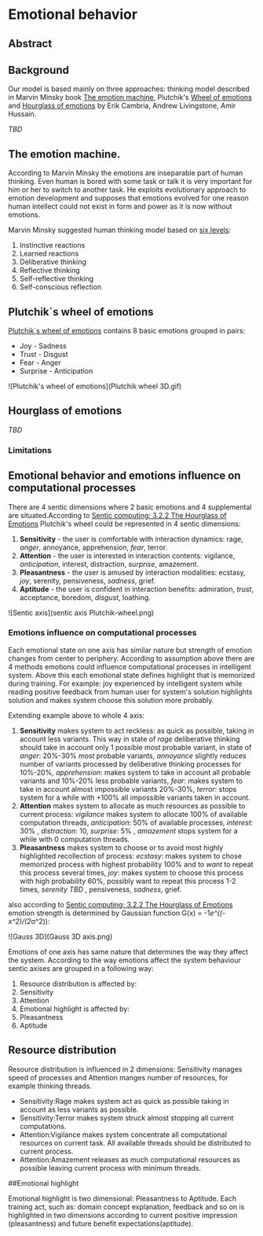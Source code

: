# Emotional behavior

## Abstract

## Background

Our model is based mainly on three approaches: thinking model described in Marvin Minsky book [The emotion machine](http://en.wikipedia.org/wiki/The_Emotion_Machine), Plutchik's [Wheel of emotions](http://en.wikipedia.org/wiki/Plutchik%27s_Wheel_of_Emotions#Plutchik.27s_wheel_of_emotions) and [Hourglass of emotions](http://link.springer.com/chapter/10.1007%2F978-3-642-34584-5_11#page-1) by Erik Cambria, Andrew Livingstone, Amir Hussain.

_TBD_

## The emotion machine.

According to Marvin Minsky the emotions are inseparable part of human thinking. Even human is bored with some task or talk it is very important for him or her to switch to another task. He exploits evolutionary approach to emotion development and supposes that emotions evolved for one reason human intellect could not exist in form and power as it is now without emotions.

Marvin Minsky suggested human thinking model based on [six levels](http://web.media.mit.edu/~minsky/E5/eb5.html):

 1. Instinctive reactions
 1. Learned reactions
 1. Deliberative thinking
 1. Reflective thinking
 1. Self-reflective thinking
 1. Self-conscious reflection

## Plutchik´s wheel of emotions

[Plutchik´s wheel of emotions](http://en.wikipedia.org/wiki/Plutchik%27s_Wheel_of_Emotions#Plutchik.27s_wheel_of_emotions) contains 8 basic emotions grouped in pairs:

 * Joy - Sadness
 * Trust - Disgust
 * Fear - Anger
 * Surprise - Anticipation

![Plutchik's wheel of emotions](Plutchik wheel 3D.gif)

## Hourglass of emotions

_TBD_

### Limitations

## Emotional behavior and emotions influence on computational processes

There are 4 sentic dimensions where 2 basic emotions and 4 supplemental are situated.According to [Sentic computing: 3.2.2 The Hourglass of Emotions](http://sentic.net/senticcomputing.pdf) Plutchik's wheel could be represented in 4 sentic dimensions:

 1. **Sensitivity** - the user is comfortable with interaction dynamics: rage, *anger*, annoyance, apprehension, *fear*, terror.  
 1. **Attention** - the user is interested in interaction contents: vigilance, *anticipation*, interest, distraction, *surprise*, amazement.
 1. **Pleasantness** - the user is amused by interaction modalities: ecstasy, *joy*, serenity, pensiveness, *sadness*, grief.
 1. **Aptitude** - the user is confident in interaction benefits: admiration, *trust*, acceptance, boredom, *disgust*, loathing. 

![Sentic axis](sentic axis Plutchik-wheel.png)

### Emotions influence on computational processes

Each emotional state on one axis has similar nature but strength of emotion changes from center to periphery.
According to assumption above there are 4 methods emotions could influence computational processes in intelligent system. Above this each emotional state defines highlight that is memorized during training. For example: joy experienced by intelligent system while reading positive feedback from human user for system's solution highlights solution and makes system choose this solution more probably.

Extending example above to whole 4 axis:

 1. **Sensitivity** makes system to act reckless: as quick as possible, taking in account less variants. This way in state of *rage* deliberative thinking should take in account only 1 possible most probable variant, in state of *anger*: 20%-30% most probable variants, *annoyance* slightly reduces number of variants processed by deliberative thinking processes for 10%-20%, *apprehension*: makes system to take in account all probable variants and 10%-20% less probable variants, *fear*: makes system to take in account almost impossible variants 20%-30%, *terror*: stops system for a while with +100% all impossible variants taken in account. 
 1. **Attention** makes system to allocate as much resources as possible to current process: *vigilance* makes system to allocate 100% of available computation threads, *anticipation*: 50% of available processes, *interest*: 30% , *distraction*: 10, *surprise*: 5% , *amazement* stops system for a while with 0 computation threads.
 1. **Pleasantness** makes system to choose or to avoid most highly highlighted recollection of process: *ecstasy*: makes system to chose memorized process with highest probability 100% and to *want* to repeat this process several times, *joy*: makes system to choose this process with high probability 60%, possibly want to repeat this process 1-2 times, *serenity* _TBD_ , pensiveness, *sadness*, grief.

also according to [Sentic computing: 3.2.2 The Hourglass of Emotions](http://sentic.net/senticcomputing.pdf) emotion strength is determined by Gaussian function
G(x) = -1*e^((-x^2)/(2*σ^2)):

![Gauss 3D](Gauss 3D axis.png)

Emotions of one axis has same nature that determines the way they affect the system.
According to the way emotions affect the system behaviour sentic axises are grouped in a following way:

 1. Resource distribution is affected by:
   2. Sensitivity
   2. Attention
 1. Emotional highlight is affected by:
  2. Pleasantness
  2. Aptitude 

## Resource distribution

Resource distribution is influenced in 2 dimensions: Sensitivity manages speed of processes and Attention manges number of resources, for example thinking threads.
 * Sensitivity:Rage makes system act as quick as possible taking in account as less variants as possible.
 * Sensitivity:Terror makes system struck almost stopping all current computations.
 * Attention:Vigilance makes system concentrate all computational resources on current task. All available threads should be distributed to current process.
 * Attention:Amazement releases as much computational resources as possible leaving current process with minimum threads.

##Emotional highlight

Emotional highlight is two dimensional: Pleasantness to Aptitude.
Each training act, such as: domain concept explanation, feedback and so on is highlighted in two dimensions according to current positive impression (pleasantness) and future benefit expectations(aptitude).



